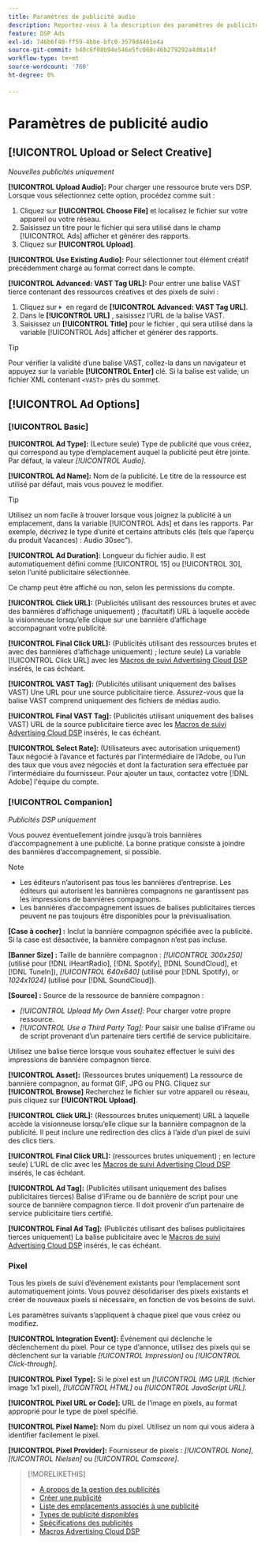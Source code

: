 ```yaml
---
title: Paramètres de publicité audio
description: Reportez-vous à la description des paramètres de publicité disponibles pour les publicités audio.
feature: DSP Ads
exl-id: 746b6f40-ff59-4bbe-bfc0-3579d4461e4a
source-git-commit: b40c6f08b94e546e5fc068c46b279292a4d8a14f
workflow-type: tm+mt
source-wordcount: '760'
ht-degree: 0%

---
```


# Paramètres de publicité audio

## [!UICONTROL Upload or Select Creative]

*Nouvelles publicités uniquement*

**[!UICONTROL Upload Audio]:** Pour charger une ressource brute vers DSP. Lorsque vous sélectionnez cette option, procédez comme suit :

1. Cliquez sur **[!UICONTROL Choose File]** et localisez le fichier sur votre appareil ou votre réseau.
1. Saisissez un titre pour le fichier qui sera utilisé dans le champ [!UICONTROL Ads] afficher et générer des rapports.
1. Cliquez sur **[!UICONTROL Upload]**.

**[!UICONTROL Use Existing Audio]:** Pour sélectionner tout élément créatif précédemment chargé au format correct dans le compte.

**[!UICONTROL Advanced: VAST Tag URL]:** Pour entrer une balise VAST tierce contenant des ressources créatives et des pixels de suivi :

1. Cliquez sur ![flèche](/help/dsp/assets/compressed.png) en regard de **[!UICONTROL Advanced: VAST Tag URL]**.
1. Dans le **[!UICONTROL URL]** , saisissez l’URL de la balise VAST.
1. Saisissez un **[!UICONTROL Title]** pour le fichier , qui sera utilisé dans la variable [!UICONTROL Ads] afficher et générer des rapports.

>[!TIP]
>
> Pour vérifier la validité d’une balise VAST, collez-la dans un navigateur et appuyez sur la variable **[!UICONTROL Enter]** clé. Si la balise est valide, un fichier XML contenant `<VAST>` près du sommet.

## [!UICONTROL Ad Options]

### [!UICONTROL Basic]

**[!UICONTROL Ad Type]:** (Lecture seule) Type de publicité que vous créez, qui correspond au type d’emplacement auquel la publicité peut être jointe. Par défaut, la valeur *[!UICONTROL Audio]*.

**[!UICONTROL Ad Name]:** Nom de la publicité. Le titre de la ressource est utilisé par défaut, mais vous pouvez le modifier.

>[!TIP]
>
> Utilisez un nom facile à trouver lorsque vous joignez la publicité à un emplacement, dans la variable [!UICONTROL Ads] et dans les rapports. Par exemple, décrivez le type d’unité et certains attributs clés (tels que l’aperçu du produit Vacances) : Audio 30sec&quot;).

**[!UICONTROL Ad Duration]:** Longueur du fichier audio. Il est automatiquement défini comme [!UICONTROL 15] ou [!UICONTROL 30], selon l’unité publicitaire sélectionnée.

Ce champ peut être affiché ou non, selon les permissions du compte.

**[!UICONTROL Click URL]:** (Publicités utilisant des ressources brutes et avec des bannières d’affichage uniquement) ; (facultatif) URL à laquelle accède la visionneuse lorsqu’elle clique sur une bannière d’affichage accompagnant votre publicité.

**[!UICONTROL Final Click URL]:** (Publicités utilisant des ressources brutes et avec des bannières d’affichage uniquement) ; lecture seule) La variable [!UICONTROL Click URL] avec les [Macros de suivi Advertising Cloud DSP](/help/dsp/campaign-management/macros.md) insérés, le cas échéant.

**[!UICONTROL VAST Tag]:** (Publicités utilisant uniquement des balises VAST) Une URL pour une source publicitaire tierce. Assurez-vous que la balise VAST comprend uniquement des fichiers de médias audio.

**[!UICONTROL Final VAST Tag]:** (Publicités utilisant uniquement des balises VAST) URL de la source publicitaire tierce avec les [Macros de suivi Advertising Cloud DSP](/help/dsp/campaign-management/macros.md) insérés, le cas échéant.

**[!UICONTROL Select Rate]:** (Utilisateurs avec autorisation uniquement) Taux négocié à l’avance et facturés par l’intermédiaire de l’Adobe, ou l’un des taux que vous avez négociés et dont la facturation sera effectuée par l’intermédiaire du fournisseur. Pour ajouter un taux, contactez votre [!DNL Adobe] l&#39;équipe du compte.

### [!UICONTROL Companion]

*Publicités DSP uniquement*

Vous pouvez éventuellement joindre jusqu’à trois bannières d’accompagnement à une publicité. La bonne pratique consiste à joindre des bannières d’accompagnement, si possible.

>[!NOTE]
>
>* Les éditeurs n’autorisent pas tous les bannières d’entreprise. Les éditeurs qui autorisent les bannières compagnons ne garantissent pas les impressions de bannières compagnons.
>* Les bannières d’accompagnement issues de balises publicitaires tierces peuvent ne pas toujours être disponibles pour la prévisualisation.


**\[Case à cocher\] :** Inclut la bannière compagnon spécifiée avec la publicité. Si la case est désactivée, la bannière compagnon n’est pas incluse.

**\[Banner Size\] :** Taille de bannière compagnon : *[!UICONTROL 300x250]* (utilisé pour [!DNL iHeartRadio], [!DNL Spotify], [!DNL SoundCloud], et [!DNL TuneIn]), *[!UICONTROL 640x640]* (utilisé pour [!DNL Spotify), or *1024x1024]* (utilisé pour [!DNL SoundCloud]).

**\[Source\] :** Source de la ressource de bannière compagnon :

* *[!UICONTROL Upload My Own Asset]:* Pour charger votre propre ressource.
* *[!UICONTROL Use a Third Party Tag]:* Pour saisir une balise d’iFrame ou de script provenant d’un partenaire tiers certifié de service publicitaire.

Utilisez une balise tierce lorsque vous souhaitez effectuer le suivi des impressions de bannière compagnon tierce.

**[!UICONTROL Asset]:** (Ressources brutes uniquement) La ressource de bannière compagnon, au format GIF, JPG ou PNG. Cliquez sur **[!UICONTROL Browse]** Recherchez le fichier sur votre appareil ou réseau, puis cliquez sur **[!UICONTROL Upload]**.

**[!UICONTROL Click URL]:** (Ressources brutes uniquement) URL à laquelle accède la visionneuse lorsqu’elle clique sur la bannière compagnon de la publicité. Il peut inclure une redirection des clics à l’aide d’un pixel de suivi des clics tiers.

**[!UICONTROL Final Click URL]:** (ressources brutes uniquement) ; en lecture seule) L’URL de clic avec les [Macros de suivi Advertising Cloud DSP](/help/dsp/campaign-management/macros.md) insérés, le cas échéant.

**[!UICONTROL Ad Tag]:** (Publicités utilisant uniquement des balises publicitaires tierces) Balise d’iFrame ou de bannière de script pour une source de bannière compagnon tierce. Il doit provenir d’un partenaire de service publicitaire tiers certifié.

**[!UICONTROL Final Ad Tag]:** (Publicités utilisant des balises publicitaires tierces uniquement) La balise publicitaire avec le [Macros de suivi Advertising Cloud DSP](/help/dsp/campaign-management/macros.md) insérés, le cas échéant.

### Pixel

Tous les pixels de suivi d’événement existants pour l’emplacement sont automatiquement joints. Vous pouvez désolidariser des pixels existants et créer de nouveaux pixels si nécessaire, en fonction de vos besoins de suivi.

Les paramètres suivants s’appliquent à chaque pixel que vous créez ou modifiez.

**[!UICONTROL Integration Event]:** Événement qui déclenche le déclenchement du pixel. Pour ce type d’annonce, utilisez des pixels qui se déclenchent sur la variable *[!UICONTROL Impression]* ou *[!UICONTROL Click-through]*.

**[!UICONTROL Pixel Type]:** Si le pixel est un *[!UICONTROL IMG UR]L* (fichier image 1x1 pixel), *[!UICONTROL HTML]* ou *[!UICONTROL JavaScript URL]*.

**[!UICONTROL Pixel URL or Code]:** URL de l’image en pixels, au format approprié pour le type de pixel spécifié.

**[!UICONTROL Pixel Name]:** Nom du pixel. Utilisez un nom qui vous aidera à identifier facilement le pixel.

**[!UICONTROL Pixel Provider]:** Fournisseur de pixels : *[!UICONTROL None]*, *[!UICONTROL Nielsen]* ou *[!UICONTROL Comscore]*.

>[!MORELIKETHIS]
>
>* [A propos de la gestion des publicités](ad-about.md)
>* [Créer une publicité](ad-create.md)
>* [Liste des emplacements associés à une publicité](/help/dsp/campaign-management/ads/ad-list-placements.md)
>* [Types de publicité disponibles](ad-types.md)
>* [Spécifications des publicités](/help/dsp/assets/ad-specs.pdf)
>* [Macros Advertising Cloud DSP](/help/dsp/campaign-management/macros.md)


